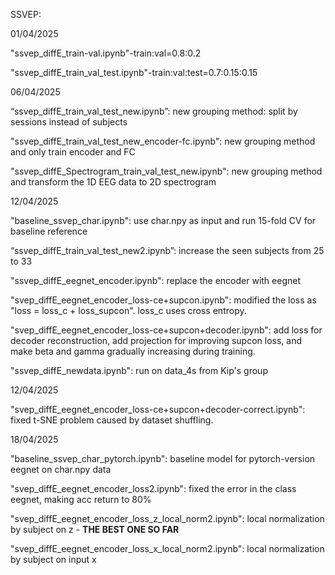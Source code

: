 SSVEP:

01/04/2025

"ssvep_diffE_train-val.ipynb"-train:val=0.8:0.2

"ssvep_diffE_train_val_test.ipynb"-train:val:test=0.7:0.15:0.15

06/04/2025

“ssvep_diffE_train_val_test_new.ipynb”: new grouping method: split by sessions instead of subjects

"ssvep_diffE_train_val_test_new_encoder-fc.ipynb": new grouping method and only train encoder and FC

"ssvep_diffE_Spectrogram_train_val_test_new.ipynb": new grouping method and transform the 1D EEG data to 2D spectrogram

12/04/2025

"baseline_ssvep_char.ipynb": use char.npy as input and run 15-fold CV for baseline reference

“ssvep_diffE_train_val_test_new2.ipynb”: increase the seen subjects from 25 to 33

"ssvep_diffE_eegnet_encoder.ipynb": replace the encoder with eegnet

"svep_diffE_eegnet_encoder_loss-ce+supcon.ipynb": modified the loss as "loss = loss_c + loss_supcon". loss_c uses cross entropy.

"svep_diffE_eegnet_encoder_loss-ce+supcon+decoder.ipynb": add loss for decoder reconstruction, add projection for improving supcon loss, and make  beta and gamma gradually increasing during training.

"ssvep_diffE_newdata.ipynb": run on data_4s from Kip's group

12/04/2025

"svep_diffE_eegnet_encoder_loss-ce+supcon+decoder-correct.ipynb": fixed t-SNE problem caused by dataset shuffling.

18/04/2025

"baseline_ssvep_char_pytorch.ipynb": baseline model for pytorch-version eegnet on char.npy data

"svep_diffE_eegnet_encoder_loss2.ipynb": fixed the error in the class eegnet, making acc return to 80%

"svep_diffE_eegnet_encoder_loss_z_local_norm2.ipynb": local normalization by subject on z - **THE BEST ONE SO FAR**

"svep_diffE_eegnet_encoder_loss_x_local_norm2.ipynb": local normalization by subject on input x
